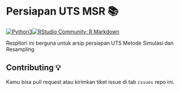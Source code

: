 # Persiapan UTS MSR 📚

[![Python3](https://img.shields.io/badge/language-Python3-red)](https://img.shields.io/badge/language-Python3-red)[![RStudio Community: R Markdown](https://img.shields.io/endpoint?url=https%3A%2F%2Frstudio.github.io%2Frstudio-shields%2Fcategory%2FR-Markdown.json)](https://community.rstudio.com/c/R-Markdown)

Respitori ini berguna untuk arsip persiapan UTS Metode Simulasi dan Resampling


## Contributing 💡

Kamu bisa pull request atau kirimkan tiket issue di tab `issues` repo ini.
